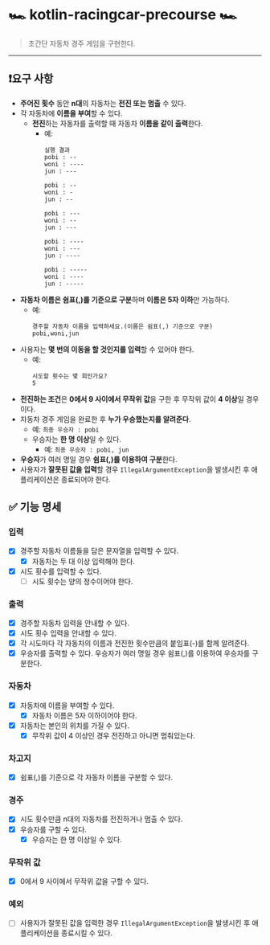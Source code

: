 # 🏎 kotlin-racingcar-precourse 🏎

> 초간단 자동차 경주 게임을 구현한다.
***

## ❗️요구 사항

- **주어진 횟수** 동안 **n대**의 자동차는 **전진 또는 멈출** 수 있다.
- 각 자동차에 **이름을 부여**할 수 있다.
  - **전진**하는 자동차를 출력할 때 자동차 **이름을 같이 출력**한다.
    - 예:
      ```
      실행 결과
      pobi : --
      woni : ----
      jun : ---
      
      pobi : --
      woni : -
      jun : --
      
      pobi : ---
      woni : --
      jun : ---
      
      pobi : ----
      woni : ---
      jun : ----
      
      pobi : -----
      woni : ----
      jun : -----
      ```
- **자동차 이름은 쉼표(,)를 기준으로 구분**하며 **이름은 5자 이하**만 가능하다.
  - 예:
    ```
    경주할 자동차 이름을 입력하세요.(이름은 쉼표(,) 기준으로 구분)
    pobi,woni,jun
    ```
- 사용자는 **몇 번의 이동을 할 것인지를 입력**할 수 있어야 한다.
  - 예:
    ```
    시도할 횟수는 몇 회인가요?
    5
    ```
- **전진하는 조건**은 **0에서 9 사이에서 무작위 값**을 구한 후 무작위 값이 **4 이상**일 경우이다.
- 자동차 경주 게임을 완료한 후 **누가 우승했는지를 알려준다**.
  - 예: `최종 우승자 : pobi`
  - 우승자는 **한 명 이상**일 수 있다.
    - 예: `최종 우승자 : pobi, jun`
- **우승자**가 여러 명일 경우 **쉼표(,)를 이용하여 구분**한다.
- 사용자가 **잘못된 값을 입력**할 경우 `IllegalArgumentException`을 발생시킨 후 애플리케이션은 종료되어야 한다.

## ✅ 기능 명세

### 입력
- [X] 경주할 자동차 이름들을 담은 문자열을 입력할 수 있다.
  - [X] 자동차는 두 대 이상 입력해야 한다.
- [X] 시도 횟수를 입력할 수 있다.
  - [ ] 시도 횟수는 양의 정수이어야 한다.

### 출력
- [X] 경주할 자동차 입력을 안내할 수 있다.
- [X] 시도 횟수 입력을 안내할 수 있다.
- [X] 각 시도마다 각 자동차의 이름과 전진한 횟수만큼의 붙임표(-)를 함께 알려준다.
- [X] 우승자를 출력할 수 있다. 우승자가 여러 명일 경우 쉼표(,)를 이용하여 우승자를 구분한다.

### 자동차
- [X] 자동차에 이름을 부여할 수 있다.
  - [X] 자동차 이름은 5자 이하이어야 한다.
- [X] 자동차는 본인의 위치를 가질 수 있다.
    - [X] 무작위 값이 4 이상인 경우 전진하고 아니면 멈춰있는다.

### 차고지
- [X] 쉼표(,)를 기준으로 각 자동차 이름을 구분할 수 있다.

### 경주
- [X] 시도 횟수만큼 n대의 자동차를 전진하거나 멈출 수 있다.
- [X] 우승자를 구할 수 있다.
  - [X] 우승자는 한 명 이상일 수 있다.

### 무작위 값
- [X] 0에서 9 사이에서 무작위 값을 구할 수 있다.

### 예외
- [ ] 사용자가 잘못된 값을 입력한 경우 `IllegalArgumentException`을 발생시킨 후 애플리케이션을 종료시킬 수 있다.